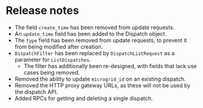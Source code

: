 # Release notes

- The field `create_time` has been removed from update requests.
- An `update_time` field has been added to the Dispatch object.
- The `type` field has been removed from update requests, to prevent it from being modified after creation.
- `DispatchFilter` has been replaced by `DispatchListRequest` as a parameter for `ListDispatches`.
  - The filter has additionally been re-designed, with fields that lack use cases being removed.
- Removed the ability to update `microgrid_id` on an existing dispatch.
- Removed the HTTP proxy gateway URLs, as these will not be used by the dispatch API.
- Added RPCs for getting and deleting a single dispatch.
